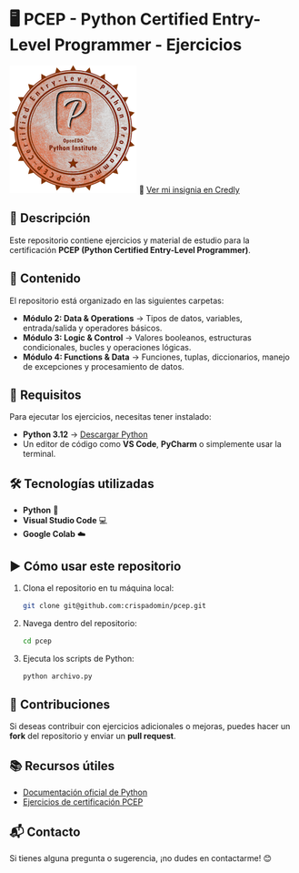 # 🖥️ PCEP - Python Certified Entry-Level Programmer - Ejercicios

![Python PCAP Certification](pcep-30-01-badge.png)
🔗 [Ver mi insignia en Credly](https://www.credly.com/badges/b6c0751a-adc1-414a-91a9-9e9f4b206530/public_url)

## 📌 Descripción
Este repositorio contiene ejercicios y material de estudio para la certificación **PCEP (Python Certified Entry-Level Programmer)**.


## 📂 Contenido

El repositorio está organizado en las siguientes carpetas:

- **Módulo 2: Data & Operations** → Tipos de datos, variables, entrada/salida y operadores básicos.
- **Módulo 3: Logic & Control** → Valores booleanos, estructuras condicionales, bucles y operaciones lógicas.
- **Módulo 4: Functions & Data** → Funciones, tuplas, diccionarios, manejo de excepciones y procesamiento de datos.

## 🚀 Requisitos

Para ejecutar los ejercicios, necesitas tener instalado:
- **Python 3.12** → [Descargar Python](https://www.python.org/downloads/)
- Un editor de código como **VS Code**, **PyCharm** o simplemente usar la terminal.

## 🛠️ Tecnologías utilizadas

- **Python** 🐍
- **Visual Studio Code** 💻
- **Google Colab** ☁️

## ▶️ Cómo usar este repositorio

1. Clona el repositorio en tu máquina local:
   ```sh
   git clone git@github.com:crispadomin/pcep.git
   ```
2. Navega dentro del repositorio:
   ```sh
   cd pcep
   ```
3. Ejecuta los scripts de Python:
   ```sh
   python archivo.py
   ```

## 📝 Contribuciones

Si deseas contribuir con ejercicios adicionales o mejoras, puedes hacer un **fork** del repositorio y enviar un **pull request**.

## 📚 Recursos útiles
- [Documentación oficial de Python](https://docs.python.org/3/)
- [Ejercicios de certificación PCEP](https://pythoninstitute.org/)

## 📬 Contacto
Si tienes alguna pregunta o sugerencia, ¡no dudes en contactarme! 😊
